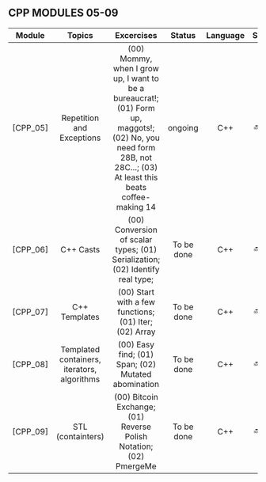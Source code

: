 ## CPP MODULES 05-09

| Module | Topics | Excercises  | Status   | Language | Score       |
| ---- | :--: | :--: | :--: | :--: | :--: |
| [CPP_05] | Repetition and Exceptions | (00) Mommy, when I grow up, I want to be a bureaucrat!; (01) Form up, maggots!; (02) No, you need form 28B, not 28C...; (03) At least this beats coffee-making 14 | ongoing | C++ | :soon: / :question: |
| [CPP_06] | C++ Casts | (00) Conversion of scalar types; (01) Serialization; (02) Identify real type; | To be done | C++ | :soon: / :question: |
| [CPP_07] | C++ Templates | (00) Start with a few functions; (01) Iter; (02) Array | To be done | C++ | :soon: / :question: |
| [CPP_08] | Templated containers, iterators, algorithms | (00) Easy find; (01) Span; (02) Mutated abomination | To be done | C++ | :soon: / :question: |
| [CPP_09] | STL (containters) | (00) Bitcoin Exchange; (01) Reverse Polish Notation; (02) PmergeMe | To be done | C++ | :soon: / :question: |

</div>
